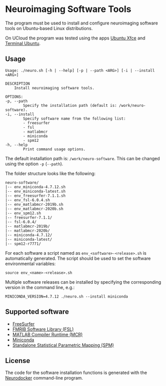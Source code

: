 # Neuroimaging Software Tools

The program must be used to install and configure neuroimaging software tools on Ubuntu-based Linux distributions.

On UCloud the program was tested using the apps [Ubuntu Xfce](https://docs.cloud.sdu.dk/Apps/ubuntu.html) and [Terminal Ubuntu](https://docs.cloud.sdu.dk/Apps/terminal.html).


## Usage

```
Usage: ./neuro.sh [-h | --help] [-p | --path <ARG>] [-i | --install <ARG>]

DESCRIPTION
    Install neuroimaging software tools.

OPTIONS:
-p, --path
        Specify the installation path (default is: /work/neuro-software).
-i, --install
        Specify software name from the following list:
        - freesurfer
        - fsl
        - matlabmcr
        - miniconda
        - spm12
-h, --help
        Print command usage options.

```

The default installation path is: `/work/neuro-software`. This can be changed using the option `-p` (`--path`). 

The folder structure looks like the following:
```
neuro-software/
|-- env_miniconda-4.7.12.sh
|-- env_miniconda-latest.sh
|-- env_freesurfer-7.1.1.sh
|-- env_fsl-6.0.4.sh
|-- env_matlabmcr-2019b.sh
|-- env_matlabmcr-2020b.sh
|-- env_spm12.sh
|-- freesurfer-7.1.1/
|-- fsl-6.0.4/
|-- matlabmcr-2019b/
|-- matlabmcr-2020b/
|-- miniconda-4.7.12/
|-- miniconda-latest/
|-- spm12-r7771/
```

For each software a script named as `env_<software>-<release>.sh` is automatically generated. The script should be used to set the software environmental variables: 
```
source env_<name>-<release>.sh
```

Multiple software releases can be installed by specifying the corresponding version in the command line, e.g.:
```
MINICONDA_VERSION=4.7.12 ./neuro.sh --install miniconda
```

## Supported software

- [FreeSurfer](https://surfer.nmr.mgh.harvard.edu/)
- [FMRIB Software Library (FSL)](https://fsl.fmrib.ox.ac.uk/fsl/fslwiki)
- [MATLAB Compiler Runtime (MCR)](https://www.mathworks.com/products/compiler/matlab-runtime.html)
- [Miniconda](https://docs.conda.io/en/latest/miniconda.html)
- [Standalone Statistical Parametric Mapping (SPM)](https://www.fil.ion.ucl.ac.uk/spm/software/spm12/)

## License

The code for the software installation functions is generated with the [Neurodocker](https://github.com/ReproNim/neurodocker) command-line program. 



